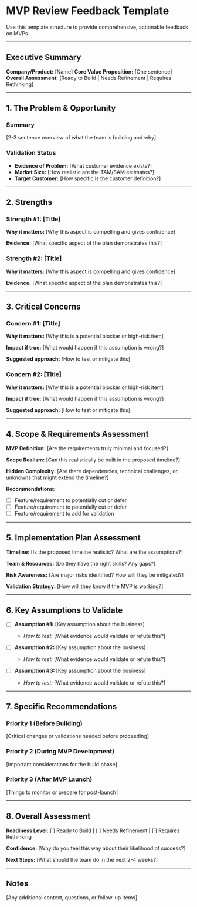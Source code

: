 # MVP Review Feedback Template

Use this template structure to provide comprehensive, actionable feedback on MVPs.

---

## Executive Summary

**Company/Product:** [Name]
**Core Value Proposition:** [One sentence]
**Overall Assessment:** [Ready to Build | Needs Refinement | Requires Rethinking]

---

## 1. The Problem & Opportunity

### Summary
[2-3 sentence overview of what the team is building and why]

### Validation Status
- **Evidence of Problem:** [What customer evidence exists?]
- **Market Size:** [How realistic are the TAM/SAM estimates?]
- **Target Customer:** [How specific is the customer definition?]

---

## 2. Strengths

### Strength #1: [Title]
**Why it matters:** [Why this aspect is compelling and gives confidence]

**Evidence:** [What specific aspect of the plan demonstrates this?]

### Strength #2: [Title]
**Why it matters:** [Why this aspect is compelling and gives confidence]

**Evidence:** [What specific aspect of the plan demonstrates this?]

---

## 3. Critical Concerns

### Concern #1: [Title]
**Why it matters:** [Why this is a potential blocker or high-risk item]

**Impact if true:** [What would happen if this assumption is wrong?]

**Suggested approach:** [How to test or mitigate this]

### Concern #2: [Title]
**Why it matters:** [Why this is a potential blocker or high-risk item]

**Impact if true:** [What would happen if this assumption is wrong?]

**Suggested approach:** [How to test or mitigate this]

---

## 4. Scope & Requirements Assessment

**MVP Definition:** [Are the requirements truly minimal and focused?]

**Scope Realism:** [Can this realistically be built in the proposed timeline?]

**Hidden Complexity:** [Are there dependencies, technical challenges, or unknowns that might extend the timeline?]

**Recommendations:**
- [ ] Feature/requirement to potentially cut or defer
- [ ] Feature/requirement to potentially cut or defer
- [ ] Feature/requirement to add for validation

---

## 5. Implementation Plan Assessment

**Timeline:** [Is the proposed timeline realistic? What are the assumptions?]

**Team & Resources:** [Do they have the right skills? Any gaps?]

**Risk Awareness:** [Are major risks identified? How will they be mitigated?]

**Validation Strategy:** [How will they know if the MVP is working?]

---

## 6. Key Assumptions to Validate

- [ ] **Assumption #1:** [Key assumption about the business]
  - *How to test:* [What evidence would validate or refute this?]

- [ ] **Assumption #2:** [Key assumption about the business]
  - *How to test:* [What evidence would validate or refute this?]

- [ ] **Assumption #3:** [Key assumption about the business]
  - *How to test:* [What evidence would validate or refute this?]

---

## 7. Specific Recommendations

### Priority 1 (Before Building)
[Critical changes or validations needed before proceeding]

### Priority 2 (During MVP Development)
[Important considerations for the build phase]

### Priority 3 (After MVP Launch)
[Things to monitor or prepare for post-launch]

---

## 8. Overall Assessment

**Readiness Level:** [ ] Ready to Build | [ ] Needs Refinement | [ ] Requires Rethinking

**Confidence:** [Why do you feel this way about their likelihood of success?]

**Next Steps:** [What should the team do in the next 2-4 weeks?]

---

## Notes

[Any additional context, questions, or follow-up items]
